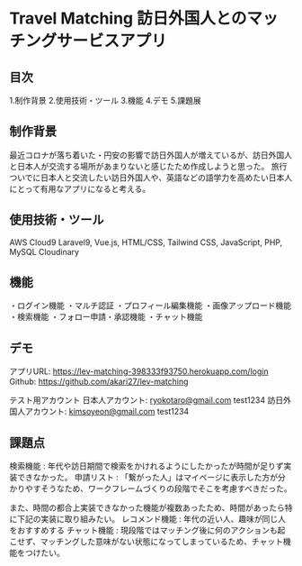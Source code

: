 


<!--作成中！！コミットしないで！！-->




# Travel Matching 訪日外国人とのマッチングサービスアプリ

## 目次
1.制作背景
2.使用技術・ツール
3.機能
4.デモ
5.課題展
<!--5.データフロー-->
<!--6.課題点-->

## 制作背景
最近コロナが落ち着いた・円安の影響で訪日外国人が増えているが、訪日外国人と日本人が交流する場所があまりないと感じたため作成しようと思った。
旅行ついでに日本人と交流したい訪日外国人や、英語などの語学力を高めたい日本人にとって有用なアプリになると考える。

## 使用技術・ツール
AWS Cloud9
Laravel9, Vue.js, HTML/CSS, Tailwind CSS, JavaScript, PHP, MySQL
Cloudinary

## 機能
・ログイン機能
・マルチ認証
・プロフィール編集機能
・画像アップロード機能
・検索機能
・フォロー申請・承認機能
・チャット機能


## デモ
アプリURL: https://lev-matching-398333f93750.herokuapp.com/login
Github: https://github.com/akari27/lev-matching

テスト用アカウント
日本人アカウント: ryokotaro@gmail.com test1234
訪日外国人アカウント: kimsoyeon@gmail.com test1234

<!--## データフロー-->
<!--DB修正したらはる-->

## 課題点
検索機能 : 年代や訪日期間で検索をかけれるようにしたかったが時間が足りず実装できなかった。
申請リスト : 「繋がった人」はマイページに表示した方が分かりやすそうなため、ワークフレームづくりの段階でそこを考慮すべきだった。

また、時間の都合上実装できなかった機能が複数あったため、時間があったら特に下記の実装に取り組みたい。
レコメンド機能 : 年代の近い人、趣味が同じ人をおすすめする
チャット機能 : 現段階ではマッチング後に何のアクションも起こせず、マッチングした意味がない状態になってしまっているため、チャット機能をつけたい。
